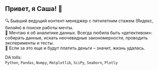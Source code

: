 ## Привет, я Саша! 👋 

🔍 Бывший ведущий контент-менеджер с пятилетним стажем (Яндекс, билайн) в поиске работы мечты.   
💭 Мечтаю я об аналитике данных. Всегда любила быть «детективом»: собирать данные, искать неочевидные закономерности, проводить эксперименты и тесты.   
🫰 Если за это еще и будут платить деньги – значит, жизнь удалась.  

DA tolls:  
`Python`, `Pandas`, `Numpy`, `Matplotlib`, `SciPy`, `Seaborn`, `Plotly`

<!--
**AgathaRemedy/AgathaRemedy** is a ✨ _special_ ✨ repository because its `README.md` (this file) appears on your GitHub profile.

Here are some ideas to get you started:

- 🔭 I’m currently working on ...
- 🌱 I’m currently learning ...
- 👯 I’m looking to collaborate on ...
- 🤔 I’m looking for help with ...
- 💬 Ask me about ...
- 📫 How to reach me: ...
- 😄 Pronouns: ...
- ⚡ Fun fact: ...
-->
